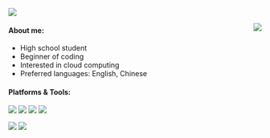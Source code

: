![](https://socialify.git.ci/RMSCA/RMSCA/image?description=1&descriptionEditable=Hello!&font=Raleway&logo=https%3A%2F%2Fgithub.com%2FRMSCA%2FRMSCA%2Fblob%2Fmaster%2Favatar.jpg%3Fraw%3Dtrue&pattern=Plus&theme=Light)

<img align="right" src="https://count.getloli.com/get/@:RMSCA?theme=rule34" />

#### About me:
- High school student
- Beginner of coding
- Interested in cloud computing
- Preferred languages: English, Chinese  

#### Platforms & Tools:
![](https://img.shields.io/badge/Apple-mac_mini_(M1,_2020)-999999?style=for-the-badge&logo=apple&logoColor=white)
![](https://img.shields.io/badge/IntelliJ_IDEA-000000.svg?style=for-the-badge&logo=intellij-idea&logoColor=white)
![](https://img.shields.io/badge/Visual_Studio_Code-0078D4?style=for-the-badge&logo=visual%20studio%20code&logoColor=white)
![](https://img.shields.io/badge/Java-ED8B00?style=for-the-badge&logo=java&logoColor=white)

![](https://github-readme-stats.vercel.app/api?username=RMSCA&show_icons=true&theme=dracula)
[![](https://github-readme-stats.vercel.app/api/pin/?username=RMSCA&repo=CustomHunger&theme=dracula&show_owner=true)](https://github.com/RMSCA/CustomHunger)

[//]: [![](https://github-readme-stats.vercel.app/api/pin/?username=LAELIOA&repo=laelioa.github.io&theme=dracula&show_owner=true)](https://github.com/LAELIOA/laelioa.github.io)

[//]: ![](https://github-readme-stats.vercel.app/api/top-langs/?username=RMSCA&layout=compact&theme=dracula)
